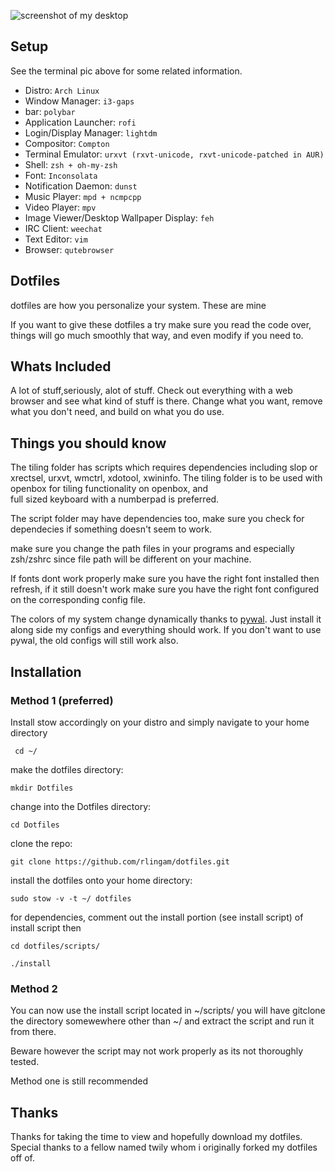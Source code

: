 <!--![Screenshot of my desktop](http://i.imgur.com/8wZ8IDL.png?1)-->
<!--![Screenshot of my terminal](http://i.imgur.com/vtXUPlM.png?1)-->
![screenshot of my desktop](https://i.imgur.com/axh346e.png)
## Setup
See the terminal pic above for some related information. 

* Distro: `Arch Linux`
* Window Manager: `i3-gaps`
* bar: `polybar`
* Application Launcher: `rofi`
* Login/Display Manager: `lightdm`
* Compositor: `Compton`
* Terminal Emulator: `urxvt (rxvt-unicode, rxvt-unicode-patched in AUR)` 
* Shell: `zsh + oh-my-zsh`
* Font: `Inconsolata`
* Notification Daemon: `dunst`
* Music Player: `mpd + ncmpcpp`
* Video Player: `mpv` 
* Image Viewer/Desktop Wallpaper Display: `feh`
* IRC Client: `weechat`
* Text Editor: `vim`
* Browser: `qutebrowser`


## Dotfiles
dotfiles are how you personalize your system. These are mine

If you want to give these dotfiles a try make sure you read the code
over, things will go much smoothly that way, and even modify if you 
need to.

## Whats Included
A lot of stuff,seriously, alot of stuff. Check out everything with a 
web browser and see what kind of stuff is there. Change what you 
want, remove what you don't need, and build on what you do use.

## Things you should know
The tiling folder has scripts which requires dependencies including 
slop or xrectsel, urxvt, wmctrl, xdotool, xwininfo. The tiling folder
is to be used with openbox for tiling functionality on openbox, and  
full sized keyboard with a numberpad is preferred.

The script folder may have dependencies too, make sure you check for 
dependecies if something doesn't seem to work.

make sure you change the path files in your programs and especially
zsh/zshrc since file path will be different on your machine.

If fonts dont work properly make sure you have the right font
installed then refresh, if it still doesn't work make sure
you have the right font configured on the corresponding
config file.

The colors of my system change dynamically thanks to [pywal](https://github.com/dylanaraps/pywal). Just install it along side my configs and everything should work. If you don't want to use pywal, the old configs will still work also.

## Installation

### Method 1 (preferred)
Install stow accordingly on your distro and simply
navigate to your home directory

` cd ~/`

make the dotfiles directory:

`mkdir Dotfiles`

change into the Dotfiles directory:

`cd Dotfiles`

clone the repo:

`git clone https://github.com/rlingam/dotfiles.git`

install the dotfiles onto your home directory:

`sudo stow -v -t ~/ dotfiles`

for dependencies, comment out the install portion (see install script) of install script then

`cd dotfiles/scripts/`

`./install`

### Method 2 
You can now use the install script located in ~/scripts/
you will have gitclone the directory somewewhere other than ~/ and extract the script and run it from there.

Beware however the script may not work properly as its not thoroughly tested. 

Method one is still recommended

## Thanks
Thanks for taking the time to view and hopefully download
my dotfiles. Special thanks to a fellow named twily whom
i originally forked my dotfiles off of.








